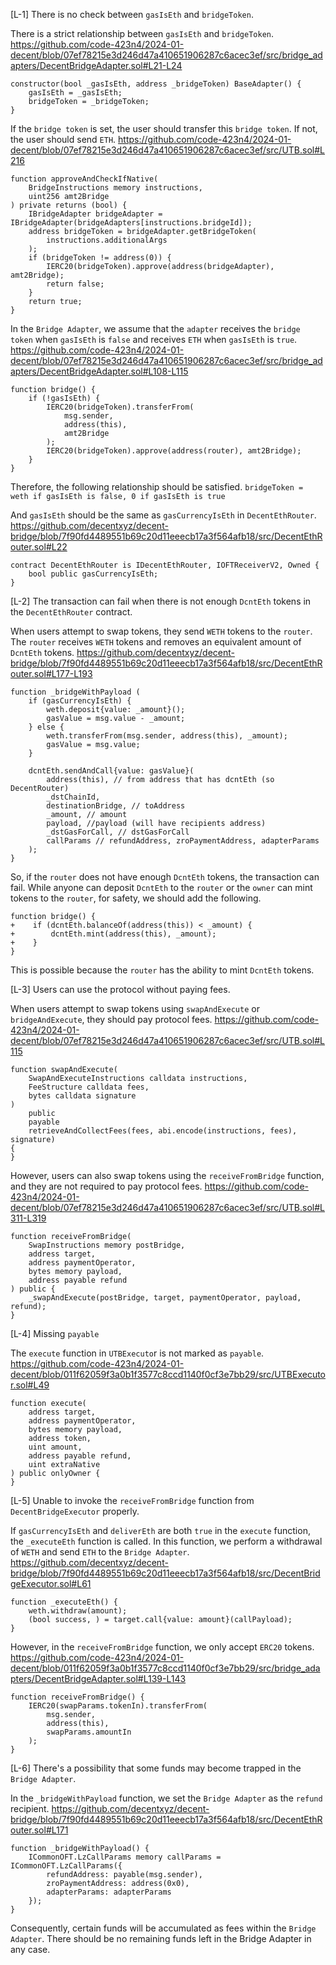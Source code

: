 [L-1] There is no check between `gasIsEth` and `bridgeToken`.

There is a strict relationship between `gasIsEth` and `bridgeToken`.
https://github.com/code-423n4/2024-01-decent/blob/07ef78215e3d246d47a410651906287c6acec3ef/src/bridge_adapters/DecentBridgeAdapter.sol#L21-L24
```
constructor(bool _gasIsEth, address _bridgeToken) BaseAdapter() {
    gasIsEth = _gasIsEth;
    bridgeToken = _bridgeToken;
}
```
If the `bridge token` is set, the user should transfer this `bridge token`. 
If not, the user should send `ETH`.
https://github.com/code-423n4/2024-01-decent/blob/07ef78215e3d246d47a410651906287c6acec3ef/src/UTB.sol#L216
```
function approveAndCheckIfNative(
    BridgeInstructions memory instructions,
    uint256 amt2Bridge
) private returns (bool) {
    IBridgeAdapter bridgeAdapter = IBridgeAdapter(bridgeAdapters[instructions.bridgeId]);
    address bridgeToken = bridgeAdapter.getBridgeToken(
        instructions.additionalArgs
    );
    if (bridgeToken != address(0)) {
        IERC20(bridgeToken).approve(address(bridgeAdapter), amt2Bridge);
        return false;
    }
    return true;
}
```
In the `Bridge Adapter`, we assume that the `adapter` receives the `bridge token` when `gasIsEth` is `false` and receives `ETH` when `gasIsEth` is `true`.
https://github.com/code-423n4/2024-01-decent/blob/07ef78215e3d246d47a410651906287c6acec3ef/src/bridge_adapters/DecentBridgeAdapter.sol#L108-L115
```
function bridge() {
    if (!gasIsEth) {
        IERC20(bridgeToken).transferFrom(
            msg.sender,
            address(this),
            amt2Bridge
        );
        IERC20(bridgeToken).approve(address(router), amt2Bridge);
    }
}
```
Therefore, the following relationship should be satisfied.
`bridgeToken = weth if gasIsEth is false, 0 if gasIsEth is true`

And `gasIsEth` should be the same as `gasCurrencyIsEth` in `DecentEthRouter`.
https://github.com/decentxyz/decent-bridge/blob/7f90fd4489551b69c20d11eeecb17a3f564afb18/src/DecentEthRouter.sol#L22
```
contract DecentEthRouter is IDecentEthRouter, IOFTReceiverV2, Owned {
    bool public gasCurrencyIsEth;
}
```

[L-2] The transaction can fail when there is not enough `DcntEth` tokens in the `DecentEthRouter` contract.

When users attempt to swap tokens, they send `WETH` tokens to the `router`. 
The `router` receives `WETH` tokens and removes an equivalent amount of `DcntEth` tokens.
https://github.com/decentxyz/decent-bridge/blob/7f90fd4489551b69c20d11eeecb17a3f564afb18/src/DecentEthRouter.sol#L177-L193
```
function _bridgeWithPayload (
    if (gasCurrencyIsEth) {
        weth.deposit{value: _amount}();
        gasValue = msg.value - _amount;
    } else {
        weth.transferFrom(msg.sender, address(this), _amount);
        gasValue = msg.value;
    }

    dcntEth.sendAndCall{value: gasValue}(
        address(this), // from address that has dcntEth (so DecentRouter)
        _dstChainId,
        destinationBridge, // toAddress
        _amount, // amount
        payload, //payload (will have recipients address)
        _dstGasForCall, // dstGasForCall
        callParams // refundAddress, zroPaymentAddress, adapterParams
    );
}
```
So, if the `router` does not have enough `DcntEth` tokens, the transaction can fail. 
While anyone can deposit `DcntEth` to the `router` or the `owner` can mint tokens to the `router`, for safety, we should add the following.
```
function bridge() {
+    if (dcntEth.balanceOf(address(this)) < _amount) {
+        dcntEth.mint(address(this), _amount);
+    }
}
```
This is possible because the `router` has the ability to mint `DcntEth` tokens.

[L-3] Users can use the protocol without paying fees.

When users attempt to swap tokens using `swapAndExecute` or `bridgeAndExecute`, they should pay protocol fees.
https://github.com/code-423n4/2024-01-decent/blob/07ef78215e3d246d47a410651906287c6acec3ef/src/UTB.sol#L115
```
function swapAndExecute(
    SwapAndExecuteInstructions calldata instructions,
    FeeStructure calldata fees,
    bytes calldata signature
)
    public
    payable
    retrieveAndCollectFees(fees, abi.encode(instructions, fees), signature)
{
}
```

However, users can also swap tokens using the `receiveFromBridge` function, and they are not required to pay protocol fees.
https://github.com/code-423n4/2024-01-decent/blob/07ef78215e3d246d47a410651906287c6acec3ef/src/UTB.sol#L311-L319
```
function receiveFromBridge(
    SwapInstructions memory postBridge,
    address target,
    address paymentOperator,
    bytes memory payload,
    address payable refund
) public {
    _swapAndExecute(postBridge, target, paymentOperator, payload, refund);
}
```

[L-4] Missing `payable`

The `execute` function in `UTBExecuto`r is not marked as `payable`.
https://github.com/code-423n4/2024-01-decent/blob/011f62059f3a0b1f3577c8ccd1140f0cf3e7bb29/src/UTBExecutor.sol#L49
```
function execute(
    address target,
    address paymentOperator,
    bytes memory payload,
    address token,
    uint amount,
    address payable refund,
    uint extraNative
) public onlyOwner {
}
```

[L-5] Unable to invoke the `receiveFromBridge` function from `DecentBridgeExecutor` properly.

If `gasCurrencyIsEth` and `deliverEth` are both `true` in the `execute` function, the `_executeEth` function is called. 
In this function, we perform a withdrawal of `WETH` and send `ETH` to the `Bridge Adapter`.
https://github.com/decentxyz/decent-bridge/blob/7f90fd4489551b69c20d11eeecb17a3f564afb18/src/DecentBridgeExecutor.sol#L61
```
function _executeEth() {
    weth.withdraw(amount);
    (bool success, ) = target.call{value: amount}(callPayload);
}
```

However, in the `receiveFromBridge` function, we only accept `ERC20` tokens.
https://github.com/code-423n4/2024-01-decent/blob/011f62059f3a0b1f3577c8ccd1140f0cf3e7bb29/src/bridge_adapters/DecentBridgeAdapter.sol#L139-L143
```
function receiveFromBridge() {
    IERC20(swapParams.tokenIn).transferFrom(
        msg.sender,
        address(this),
        swapParams.amountIn
    );
}
```

[L-6] There's a possibility that some funds may become trapped in the `Bridge Adapter`.

In the `_bridgeWithPayload` function, we set the `Bridge Adapter` as the `refund` recipient.
https://github.com/decentxyz/decent-bridge/blob/7f90fd4489551b69c20d11eeecb17a3f564afb18/src/DecentEthRouter.sol#L171
```
function _bridgeWithPayload() {
    ICommonOFT.LzCallParams memory callParams = ICommonOFT.LzCallParams({
        refundAddress: payable(msg.sender),
        zroPaymentAddress: address(0x0),
        adapterParams: adapterParams
    });
}
```
Consequently, certain funds will be accumulated as fees within the `Bridge Adapter`. 
There should be no remaining funds left in the Bridge Adapter in any case.



